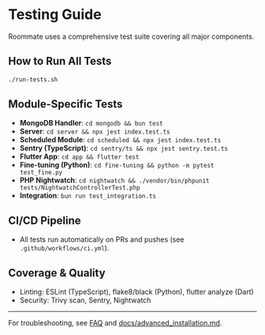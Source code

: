 # Testing Guide

Roommate uses a comprehensive test suite covering all major components.

## How to Run All Tests
```sh
./run-tests.sh
```

## Module-Specific Tests
- **MongoDB Handler**: `cd mongodb && bun test`
- **Server**: `cd server && npx jest index.test.ts`
- **Scheduled Module**: `cd scheduled && npx jest index.test.ts`
- **Sentry (TypeScript)**: `cd sentry/ts && npx jest sentry.test.ts`
- **Flutter App**: `cd app && flutter test`
- **Fine-tuning (Python)**: `cd fine-tuning && python -m pytest test_fine.py`
- **PHP Nightwatch**: `cd nightwatch && ./vendor/bin/phpunit tests/NightwatchControllerTest.php`
- **Integration**: `bun run test_integration.ts`

## CI/CD Pipeline
- All tests run automatically on PRs and pushes (see `.github/workflows/ci.yml`).

## Coverage & Quality
- Linting: ESLint (TypeScript), flake8/black (Python), flutter analyze (Dart)
- Security: Trivy scan, Sentry, Nightwatch

---
For troubleshooting, see [FAQ](faq.md) and [docs/advanced_installation.md](advanced_installation.md).